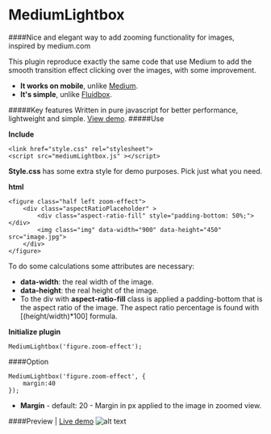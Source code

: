 MediumLightbox
=============

####Nice and elegant way to add zooming functionality for images, inspired by medium.com

This plugin reproduce exactly the same code that use Medium to add the smooth transition effect clicking over the images, with some improvement.
* **It works on mobile**, unlike [Medium](https:/medium.com).
* **It's simple**, unlike [Fluidbox](http://terrymun.github.io/Fluidbox/).

#####Key features
Written in pure javascript for better performance, lightweight and simple. [View demo](http://davidecalignano.it/project/files/medium-lightbox/demo/demo.html).
#####Use

**Include**

    <link href="style.css" rel="stylesheet">
    <script src="mediumLightbox.js" ></script>
**Style.css** has some extra style for demo purposes. Pick just what you need.

**html**

    <figure class="half left zoom-effect">
        <div class="aspectRatioPlaceholder" >
            <div class="aspect-ratio-fill" style="padding-bottom: 50%;"></div>
            <img class="img" data-width="900" data-height="450" src="image.jpg">
        </div>
    </figure>
    
To do some calculations some attributes are necessary:
* **data-width**: the real width of the image.
* **data-height**: the real height of the image.
* To the div with **aspect-ratio-fill** class is applied a padding-bottom that is the aspect ratio of the image. 
The aspect ratio percentage is found with [(height/width)*100] formula.

**Initialize plugin**

	MediumLightbox('figure.zoom-effect');
####Option

    MediumLightbox('figure.zoom-effect', {
        margin:40
    });
* **Margin** - default: 20 - Margin in px applied to the image in zoomed view.


####Preview | [Live demo](http://davidecalignano.it/project/files/medium-lightbox/demo/demo.html)
![alt text](http://davidecalignano.it/project/files/medium-lightbox/medium-lightbox-demo.gif "Demo")
